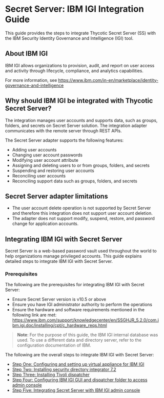 [title]: # (Index)
[tags]: # (introduction)
[priority]: # (100)
[display]: # (none)

# Secret Server: IBM IGI Integration Guide

This guide provides the steps to integrate Thycotic Secret Server (SS) with the IBM Security Identity Governance and Intelligence (IGI) tool.

## About IBM IGI 

IBM IGI allows organizations to provision, audit, and report on user access and activity through lifecycle, compliance, and analytics capabilities.

For more information, see https://www.ibm.com/in-en/marketplace/identity-governance-and-intelligence

## Why should IBM IGI be integrated with Thycotic Secret Server?

The  integration manages user accounts and supports data, such as groups, folders, and secrets on Secret Server solution. The integration adapter communicates with the remote server through REST APIs.

The Secret Server adapter supports the following features:
* Adding user accounts
* Changing user account passwords
* Modifying user account attribute
* Assigning and deleting users to or from groups, folders, and secrets
* Suspending and restoring user accounts
* Reconciling user accounts
* Reconciling support data such as groups, folders, and secrets

## Secret Server adapter limitations

* The user account delete operation is not supported by Secret Server and therefore this integration does not support user account deletion.
* The adapter does not support modify, suspend, restore, and password change for application accounts.

## Integrating IBM IGI with Secret Server
Secret Server is a web-based password vault used throughout the world to help organizations manage privileged accounts. This guide explains detailed steps to integrate IBM IGI with Secret Server. 

### Prerequisites
The following are the prerequisites for integrating IBM IGI with Secret Server:
* Ensure Secret Server version is v10.5 or above
* Ensure you have IGI administrator authority to perform the operations
* Ensure the hardware and software requirements mentioned in the following link are met:
https://www.ibm.com/support/knowledgecenter/en/SSGHJR_5.2.0/com.ibm.igi.doc/installing/cpt/c_hardware_reqs.html

> **Note**: For the purpose of this guide, the IBM IGI internal database was used. To use a different data and directory server, refer to the configuration documentation of IBM.


The following are the overall steps to integrate IBM IGI with Secret Server:
* [Step One: Configuring and setting up virtual appliance for IBM IGI](steps\steponeconfiguringva.md) 
* [Step Two: Installing security directory integrator 7.2](steps\steptwoinstallingsdi7.2.md) 
* [Step Three: Installing Tivoli dispatcher](steps\stepthreeinstalllingtivolidispatcher.md) 
* [Step Four: Configuring IBM IGI GUI and dispatcher folder to access admin console](steps\stepfouraccessadminconsole.md) 
* [Step Five: Integrating Secret Server with IBM IGI admin console](steps\stepfiveintegratingsecretserver.md) 



